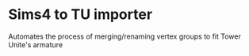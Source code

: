 # Sims4 to TU importer
 Automates the process of merging/renaming vertex groups to fit Tower Unite's armature
